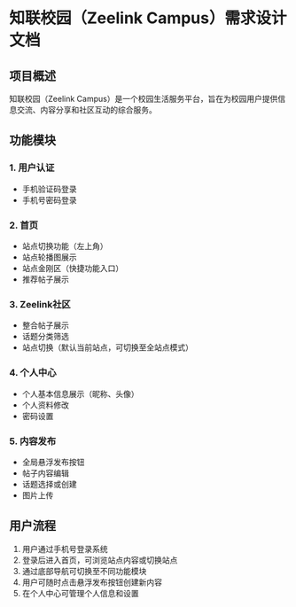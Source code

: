 # 知联校园（Zeelink Campus）需求设计文档

## 项目概述
知联校园（Zeelink Campus）是一个校园生活服务平台，旨在为校园用户提供信息交流、内容分享和社区互动的综合服务。

## 功能模块

### 1. 用户认证
- 手机验证码登录
- 手机号密码登录

### 2. 首页
- 站点切换功能（左上角）
- 站点轮播图展示
- 站点金刚区（快捷功能入口）
- 推荐帖子展示

### 3. Zeelink社区
- 整合帖子展示
- 话题分类筛选
- 站点切换（默认当前站点，可切换至全站点模式）

### 4. 个人中心
- 个人基本信息展示（昵称、头像）
- 个人资料修改
- 密码设置

### 5. 内容发布
- 全局悬浮发布按钮
- 帖子内容编辑
- 话题选择或创建
- 图片上传

## 用户流程
1. 用户通过手机号登录系统
2. 登录后进入首页，可浏览站点内容或切换站点
3. 通过底部导航可切换至不同功能模块
4. 用户可随时点击悬浮发布按钮创建新内容
5. 在个人中心可管理个人信息和设置
